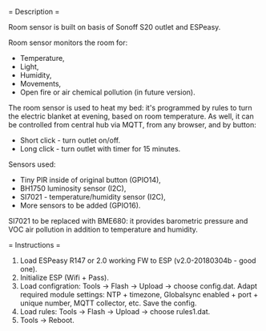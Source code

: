 = Description =

Room sensor is built on basis of Sonoff S20 outlet and ESPeasy.

Room sensor monitors the room for:
- Temperature,
- Light,
- Humidity,
- Movements,
- Open fire or air chemical pollution (in future version).

The room sensor is used to heat my bed: it's programmed by rules to turn the electric blanket at evening, based on room temperature.
As well, it can be controlled from central hub via MQTT, from any browser, and by button:
- Short click - turn outlet on/off.
- Long click - turn outlet with timer for 15 minutes.

Sensors used:
- Tiny PIR inside of original button (GPIO14),
- BH1750 luminosity sensor (I2C),
- SI7021 - temperature/humidity sensor (I2C),
- More sensors to be added (GPIO16).

SI7021 to be replaced with BME680: it provides barometric pressure and VOC air pollution in addition to temperature and humidity.

= Instructions =

1. Load ESPeasy R147 or 2.0 working FW to ESP (v2.0-20180304b - good one).
2. Initialize ESP (Wifi + Pass).
3. Load configration: Tools -> Flash -> Upload -> choose config.dat. Adapt required module settings: NTP + timezone, Globalsync enabled + port + unique number, MQTT collector, etc. Save the config.
4. Load rules: Tools -> Flash -> Upload -> choose rules1.dat.
5. Tools -> Reboot.

